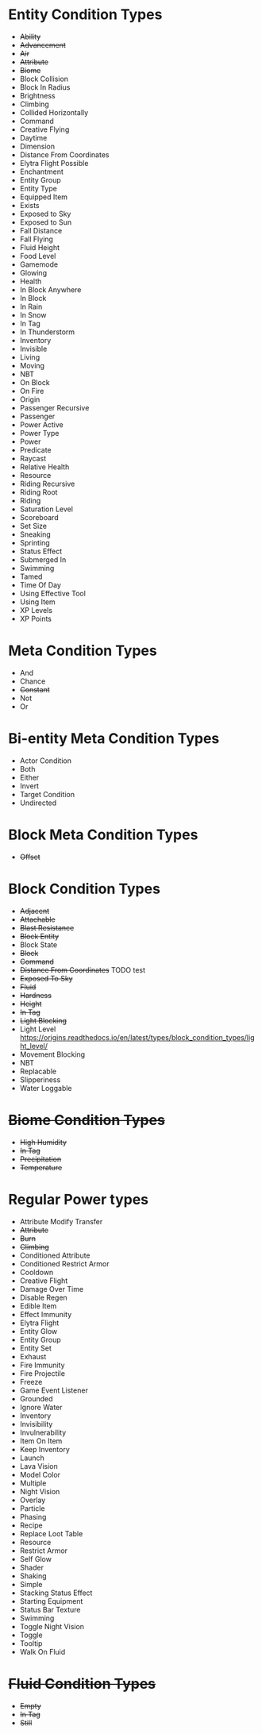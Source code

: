 # Entity Condition Types
* ~~Ability~~
* ~~Advancement~~
* ~~Air~~
* ~~Attribute~~
* ~~Biome~~
* Block Collision
* Block In Radius
* Brightness
* Climbing
* Collided Horizontally
* Command
* Creative Flying
* Daytime
* Dimension
* Distance From Coordinates
* Elytra Flight Possible
* Enchantment
* Entity Group
* Entity Type
* Equipped Item
* Exists
* Exposed to Sky
* Exposed to Sun
* Fall Distance
* Fall Flying
* Fluid Height
* Food Level
* Gamemode
* Glowing
* Health
* In Block Anywhere
* In Block
* In Rain
* In Snow
* In Tag
* In Thunderstorm
* Inventory
* Invisible
* Living
* Moving
* NBT
* On Block
* On Fire
* Origin
* Passenger Recursive
* Passenger
* Power Active
* Power Type
* Power
* Predicate
* Raycast
* Relative Health
* Resource
* Riding Recursive
* Riding Root
* Riding
* Saturation Level
* Scoreboard
* Set Size
* Sneaking
* Sprinting
* Status Effect
* Submerged In
* Swimming
* Tamed
* Time Of Day
* Using Effective Tool
* Using Item
* XP Levels
* XP Points

# Meta Condition Types
* And
* Chance
* ~~Constant~~
* Not
* Or

# Bi-entity Meta Condition Types
* Actor Condition
* Both
* Either
* Invert
* Target Condition
* Undirected

# Block Meta Condition Types
* ~~Offset~~

# Block Condition Types
* ~~Adjacent~~
* ~~Attachable~~
* ~~Blast Resistance~~
* ~~Block Entity~~
* Block State
* ~~Block~~
* ~~Command~~
* ~~Distance From Coordinates~~ TODO test
* ~~Exposed To Sky~~
* ~~Fluid~~
* ~~Hardness~~
* ~~Height~~
* ~~In Tag~~
* ~~Light Blocking~~
* Light Level https://origins.readthedocs.io/en/latest/types/block_condition_types/light_level/
* Movement Blocking
* NBT
* Replacable
* Slipperiness
* Water Loggable


# ~~Biome Condition Types~~
* ~~High Humidity~~
* ~~In Tag~~
* ~~Precipitation~~
* ~~Temperature~~

# Regular Power types
* Attribute Modify Transfer
* ~~Attribute~~
* ~~Burn~~
* ~~Climbing~~
* Conditioned Attribute
* Conditioned Restrict Armor
* Cooldown
* Creative Flight
* Damage Over Time
* Disable Regen
* Edible Item
* Effect Immunity
* Elytra Flight
* Entity Glow
* Entity Group
* Entity Set
* Exhaust
* Fire Immunity
* Fire Projectile
* Freeze
* Game Event Listener
* Grounded
* Ignore Water
* Inventory
* Invisibility
* Invulnerability
* Item On Item
* Keep Inventory
* Launch
* Lava Vision
* Model Color
* Multiple
* Night Vision
* Overlay
* Particle
* Phasing
* Recipe
* Replace Loot Table
* Resource
* Restrict Armor
* Self Glow
* Shader
* Shaking
* Simple
* Stacking Status Effect
* Starting Equipment
* Status Bar Texture
* Swimming
* Toggle Night Vision
* Toggle
* Tooltip
* Walk On Fluid

# ~~Fluid Condition Types~~
* ~~Empty~~
* ~~In Tag~~
* ~~Still~~